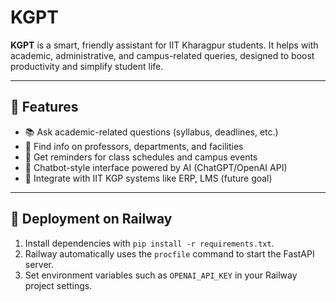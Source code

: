 # KGPT

**KGPT** is a smart, friendly assistant for IIT Kharagpur students. It helps with academic, administrative, and campus-related queries, designed to boost productivity and simplify student life.

---

## 🚀 Features

- 📚 Ask academic-related questions (syllabus, deadlines, etc.)
- 🏫 Find info on professors, departments, and facilities
- 📅 Get reminders for class schedules and campus events
- 💬 Chatbot-style interface powered by AI (ChatGPT/OpenAI API)
- 📌 Integrate with IIT KGP systems like ERP, LMS (future goal)

---

## 🚀 Deployment on Railway

1. Install dependencies with `pip install -r requirements.txt`.
2. Railway automatically uses the `procfile` command to start the FastAPI server.
3. Set environment variables such as `OPENAI_API_KEY` in your Railway project settings.

